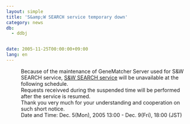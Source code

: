 ```yaml
---
layout: simple
title: 'S&amp;W SEARCH service temporary down'
category: news
db:
  - ddbj


date: 2005-11-25T00:00:00+09:00
lang: en
---
```


<dd>Because of the maintenance of GeneMatcher Server used for S&amp;W SEARCH service, <a href="/search/swsearch-e.html">S&amp;W SEARCH service</a> will be unavailable at the following schedule.
<dd>Requests receivved during the suspended time will be performed after the service is resumed.
<dd>Thank you very much for your understanding and cooperation on such short notice.
<dd>Date and Time: Dec. 5(Mon), 2005 13:00 - Dec. 9(Fri), 18:00 (JST)</dd>
</dd>
</dd>
</dd>
